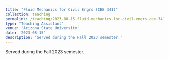 ```yaml
---
title: "Fluid Mechanics for Civil Engrs (CEE 341)"
collection: teaching
permalink: /teaching/2023-08-15-fluid-mechanics-for-civil-engrs-cee-341
type: "Teaching Assistant"
venue: 'Arizona State University'
date: '2023-08-15'
description: 'Served during the Fall 2023 semester.'
---
```


Served during the Fall 2023 semester.